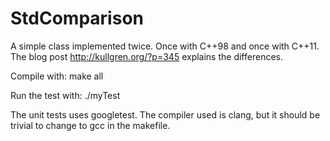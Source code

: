 StdComparison
=============
A simple class implemented twice. Once with C++98 and once with C++11.
The blog post http://kullgren.org/?p=345 explains the differences.

Compile with:
  make all
  
Run the test with:
  ./myTest
  
The unit tests uses googletest. The compiler used is clang, but it should be trivial to change to gcc in the makefile.
